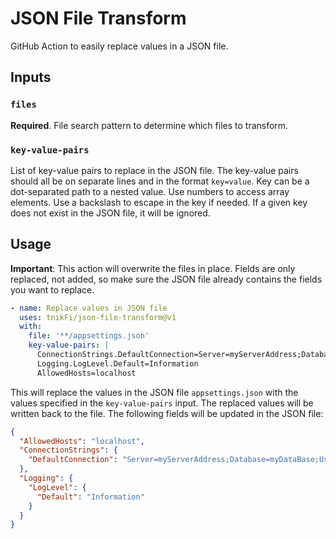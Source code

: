 # JSON File Transform

GitHub Action to easily replace values in a JSON file.

## Inputs

### `files`

**Required**. File search pattern to determine which files to transform.

### `key-value-pairs`

List of key-value pairs to replace in the JSON file. The key-value pairs should all be on separate lines and in the format `key=value`. Key can be a dot-separated path to a nested value. Use numbers to access array elements. Use a backslash to escape in the key if needed. If a given key does not exist in the JSON file, it will be ignored.

## Usage

**Important**: This action will overwrite the files in place. Fields are only replaced, not added, so make sure the JSON file already contains the fields you want to replace.

```yaml
- name: Replace values in JSON file
  uses: tnikFi/json-file-transform@v1
  with:
    file: '**/appsettings.json'
    key-value-pairs: |
      ConnectionStrings.DefaultConnection=Server=myServerAddress;Database=myDataBase;User Id=myUsername;Password=myPassword;
      Logging.LogLevel.Default=Information
      AllowedHosts=localhost
```

This will replace the values in the JSON file `appsettings.json` with the values specified in the `key-value-pairs` input. The replaced values will be written back to the file. The following fields will be updated in the JSON file:

```json
{
  "AllowedHosts": "localhost",
  "ConnectionStrings": {
    "DefaultConnection": "Server=myServerAddress;Database=myDataBase;User Id=myUsername;"
  },
  "Logging": {
    "LogLevel": {
      "Default": "Information"
    }
  }
}
```

